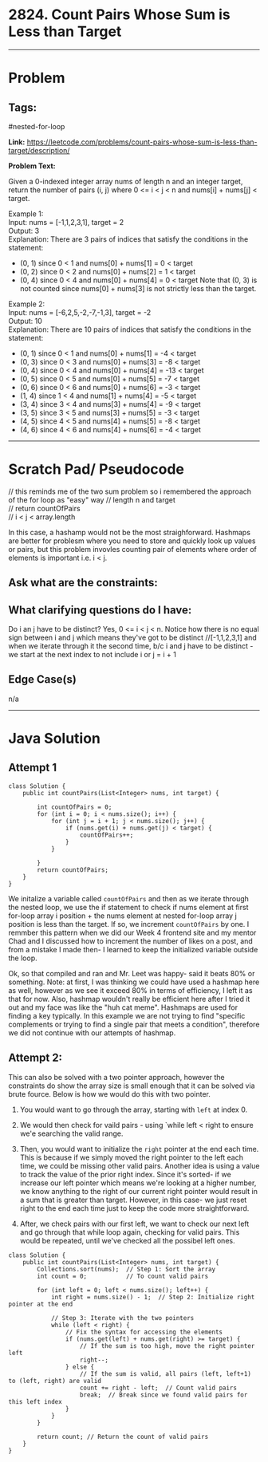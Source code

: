 # 2824. Count Pairs Whose Sum is Less than Target

---

# Problem 

## Tags: 
#nested-for-loop

**Link:** https://leetcode.com/problems/count-pairs-whose-sum-is-less-than-target/description/

**Problem Text:**   

Given a 0-indexed integer array nums of length n and an integer target, return the number of pairs (i, j) where 0 <= i < j < n and nums[i] + nums[j] < target.  
 

Example 1:  
Input: nums = [-1,1,2,3,1], target = 2  
Output: 3  
Explanation: There are 3 pairs of indices that satisfy the conditions in the statement:  
- (0, 1) since 0 < 1 and nums[0] + nums[1] = 0 < target
- (0, 2) since 0 < 2 and nums[0] + nums[2] = 1 < target 
- (0, 4) since 0 < 4 and nums[0] + nums[4] = 0 < target
Note that (0, 3) is not counted since nums[0] + nums[3] is not strictly less than the target.

Example 2:  
Input: nums = [-6,2,5,-2,-7,-1,3], target = -2  
Output: 10  
Explanation: There are 10 pairs of indices that satisfy the conditions in the statement:  
- (0, 1) since 0 < 1 and nums[0] + nums[1] = -4 < target
- (0, 3) since 0 < 3 and nums[0] + nums[3] = -8 < target
- (0, 4) since 0 < 4 and nums[0] + nums[4] = -13 < target
- (0, 5) since 0 < 5 and nums[0] + nums[5] = -7 < target
- (0, 6) since 0 < 6 and nums[0] + nums[6] = -3 < target
- (1, 4) since 1 < 4 and nums[1] + nums[4] = -5 < target
- (3, 4) since 3 < 4 and nums[3] + nums[4] = -9 < target
- (3, 5) since 3 < 5 and nums[3] + nums[5] = -3 < target
- (4, 5) since 4 < 5 and nums[4] + nums[5] = -8 < target
- (4, 6) since 4 < 6 and nums[4] + nums[6] = -4 < target


---

# Scratch Pad/ Pseudocode

// this reminds me of the two sum problem so i remembered the approach of the for loop  as "easy" way
// length n and target   
// return countOfPairs   
// i < j < array.length     

In this case, a hashamp would not be the most straighforward. Hashmaps are better for problesm where you need to store and quickly look up values or pairs, but this problem invovles counting pair of elements where order of elements is important i.e. i < j.


## Ask what are the constraints:


## What clarifying questions do I have:
Do i an j have to be distinct? Yes, 0 <= i < j < n. Notice how there is no equal sign between i and j which means they've got to be distinct
//[-1,1,2,3,1] and when we iterate through it the second time, b/c i and j have to be distinct - we start at the next index to not include i or j = i + 1 

## Edge Case(s)
n/a


---

# Java Solution

## Attempt 1 

```
class Solution {
    public int countPairs(List<Integer> nums, int target) {
        
        int countOfPairs = 0;
        for (int i = 0; i < nums.size(); i++) {
            for (int j = i + 1; j < nums.size(); j++) {
                if (nums.get(i) + nums.get(j) < target) {
                    countOfPairs++;
                }
            }

        }
        return countOfPairs;
    }
}

```

We initalize a variable called `countOfPairs` and then as we iterate through the nested loop, we use the if statement to check if nums element at first for-loop array i position + the nums element at nested for-loop array j position is less than the target. If so, we increment  `countOfPairs` by one. I remmber this pattern when we did our Week 4 frontend site and my mentor Chad and I discussed how to increment the number of likes on a post, and from a mistake I made then- I learned to keep the initialized variable outside the loop. 

Ok, so that compiled and ran and Mr. Leet was happy- said it beats 80% or something. 
Note: at first, I was thinking we could have used a hashmap here as well, however as we see it exceed 80% in terms of efficiency, I left it as that for now. Also, hashmap wouldn't really be efficient here after I tried it out and my face was like the "huh cat meme". Hashmaps are used for finding a key typically. In this example we are not trying to find "specific complements or trying to find a single pair that meets a condition", therefore we did not continue with our attempts of hashmap.


## Attempt 2: 

This can also be solved with a two pointer approach, however the constraints do show the array size is small enough that it can be solved via brute fource. Below is how we would do this with two pointer.

1. You would want to go through the array, starting with `left` at index 0. 

2. We would then check for vaild pairs - using `while left < right to ensure we'e searching the valid range. 

3. Then, you would want to initialize the `right` pointer at the end each time. This is because if we simply moved the right pointer to the left each time, we could be missing other valid pairs. Another idea is using a value to track the value of the prior right index. Since it's sorted- if we increase our left pointer which means we're looking at a higher number, we know anything to the right of our current right pointer would result in a sum that is greater than target. However, in this case- we just reset right to the end each time just to keep the code more straightforward. 

4. After, we check pairs with our first left, we want to check our next left and go through that while loop again, checking for valid pairs. This would be repeated, until we've checked all the possibel left ones. 


```
class Solution {
    public int countPairs(List<Integer> nums, int target) {
        Collections.sort(nums);  // Step 1: Sort the array
        int count = 0;           // To count valid pairs

        for (int left = 0; left < nums.size(); left++) {
            int right = nums.size() - 1;  // Step 2: Initialize right pointer at the end

            // Step 3: Iterate with the two pointers
            while (left < right) {
                // Fix the syntax for accessing the elements
                if (nums.get(left) + nums.get(right) >= target) {
                    // If the sum is too high, move the right pointer left
                    right--;
                } else {
                    // If the sum is valid, all pairs (left, left+1) to (left, right) are valid
                    count += right - left;  // Count valid pairs
                    break;  // Break since we found valid pairs for this left index
                }
            }
        }

        return count; // Return the count of valid pairs
    }
}
```